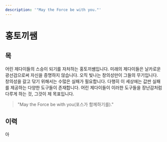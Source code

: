 ```yaml
---
description: '"May the Force be with you."'
---
```


# 홍토끼쌤

## 목

어린 제다이들의 스승이 되기를 자처하는 홍토끼쌤입니다. 미래의 제다이들은 날카로운 광선검으로써 자신을 증명하지 않습니다. 오직 빛나는 창의성만이 그들의 무기입니다. 창의성을 갈고 닦기 위해서는 수많은 실패가 필요합니다. 다행히 이 세상에는 값싼 실패를 제공하는 다양한 도구들이 존재합니다. 어린 제다이들이 이러한 도구들을 장난감처럼 다루게 하는 것, 그것이 제 목표입니다.  

> "May the Force be with you\(포스가 함께하기를\)."

## 이력

아









